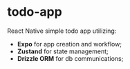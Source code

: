 # todo-app
React Native simple todo app utilizing:
- **Expo** for app creation and workflow;
- **Zustand** for state management;
- **Drizzle ORM** for db communications;
